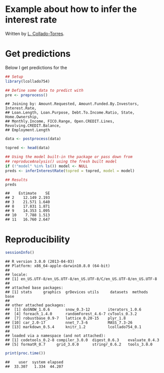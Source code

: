 Example about how to infer the interest rate
============================================

Written by [L. Collado-Torres](http://www.biostat.jhsph.edu/~lcollado/#.UZZK3ivF2L0).

# Get predictions

Below I get predictions for the 


```r
## Setup
library(lcollado754)

## Define some data to predict with
pre <- preprocess()
```

```
## Joining by: Amount.Requested, Amount.Funded.By.Investors, Interest.Rate,
## Loan.Length, Loan.Purpose, Debt.To.Income.Ratio, State, Home.Ownership,
## Monthly.Income, FICO.Range, Open.CREDIT.Lines, Revolving.CREDIT.Balance,
## Employment.Length
```

```r
data <- postprocess(data)

topred <- head(data)

## Using the model built-in the package or pass down from
## reproduceAnalysis() using the fresh built model
if (!"model" %in% ls()) model <- NULL
preds <- inferInterestRate(topred = topred, model = model)

## Results
preds
```

```
##    Estimate    SE
## 2    12.149 2.193
## 3    21.571 1.640
## 8    17.831 1.871
## 9    14.353 1.095
## 10    7.788 1.513
## 11   16.760 2.647
```


# Reproducibility

```r
sessionInfo()
```

```
## R version 3.0.0 (2013-04-03)
## Platform: x86_64-apple-darwin10.8.0 (64-bit)
## 
## locale:
## [1] en_US.UTF-8/en_US.UTF-8/en_US.UTF-8/C/en_US.UTF-8/en_US.UTF-8
## 
## attached base packages:
## [1] stats     graphics  grDevices utils     datasets  methods   base     
## 
## other attached packages:
##  [1] doSNOW_1.0.6       snow_0.3-12        iterators_1.0.6   
##  [4] foreach_1.4.0      randomForest_4.6-7 cvTools_0.3.2     
##  [7] robustbase_0.9-7   lattice_0.20-15    plyr_1.8          
## [10] car_2.0-17         nnet_7.3-6         MASS_7.3-26       
## [13] markdown_0.5.4     knitr_1.2          lcollado754_0.1   
## 
## loaded via a namespace (and not attached):
## [1] codetools_0.2-8 compiler_3.0.0  digest_0.6.3    evaluate_0.4.3 
## [5] formatR_0.7     grid_3.0.0      stringr_0.6.2   tools_3.0.0
```

```r
print(proc.time())
```

```
##    user  system elapsed 
##  33.307   1.334  44.207
```

